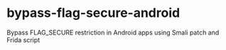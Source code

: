 # bypass-flag-secure-android
Bypass FLAG_SECURE restriction in Android apps using Smali patch and Frida script

